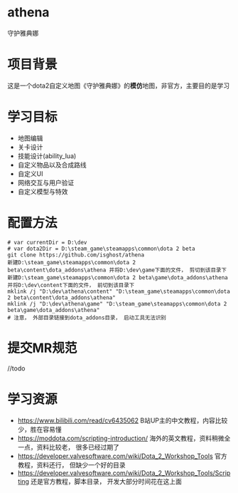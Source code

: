 # athena
守护雅典娜
# 项目背景
这是一个dota2自定义地图《守护雅典娜》的**模仿**地图，非官方，主要目的是学习
# 学习目标

* 地图编辑
* 关卡设计
* 技能设计(ability_lua)
* 自定义物品以及合成路线
* 自定义UI
* 网络交互与用户验证
* 自定义模型与特效

# 配置方法

```
# var currentDir = D:\dev
# var dota2Dir = D:\steam_game\steamapps\common\dota 2 beta
git clone https://github.com/isghost/athena
新建D:\steam_game\steamapps\common\dota 2 beta\content\dota_addons\athena 并将D:\dev\game下面的文件， 剪切到该目录下
新建D:\steam_game\steamapps\common\dota 2 beta\game\dota_addons\athena 并将D:\dev\content下面的文件， 前切到该目录下
mklink /j "D:\dev\athena\content" "D:\steam_game\steamapps\common\dota 2 beta\content\dota_addons\athena" 
mklink /j "D:\dev\athena\game" "D:\steam_game\steamapps\common\dota 2 beta\game\dota_addons\athena" 
# 注意， 外部目录链接到dota_addons目录， 启动工具无法识别
```
# 提交MR规范
//todo
# 学习资源
 * https://www.bilibili.com/read/cv6435062 B站UP主的中文教程，内容比较少，胜在容易懂
 * https://moddota.com/scripting-introduction/ 海外的英文教程，资料稍微全一点，资料比较老， 很多已经过期了
 * https://developer.valvesoftware.com/wiki/Dota_2_Workshop_Tools 官方教程，资料还行， 但缺少一个好的目录
 * https://developer.valvesoftware.com/wiki/Dota_2_Workshop_Tools/Scripting 还是官方教程，脚本目录， 开发大部分时间花在这上面